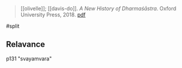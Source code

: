> [[olivelle]]; [[davis-do]]. *A New History of Dharmaśāstra*. Oxford University Press, 2018. [pdf](a/p-olivelle-d-davis2018eds.pdf)

#split 

## Relavance
p131 "svayamvara"